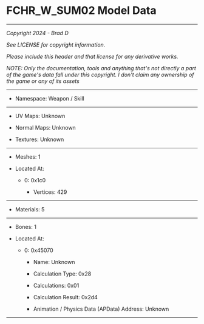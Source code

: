 # FCHR_W_SUM02 Model Data

---

*Copyright 2024 - Brad D*

*See LICENSE for copyright information.*

*Please include this header and that license for any derivative works.*

*NOTE: Only the documentation, tools and anything that's not directly a part of the game's data fall under this copyright. I don't claim any ownership of the game or any of its assets*

---

* Namespace: Weapon / Skill

---

* UV Maps: Unknown

* Normal Maps: Unknown

* Textures: Unknown

---

* Meshes: 1

* Located At:

  * 0: 0x1c0

    * Vertices: 429

---

* Materials: 5

---

* Bones: 1

* Located At:

  * 0: 0x45070

    * Name: Unknown

    * Calculation Type: 0x28

    * Calculations: 0x01

    * Calculation Result: 0x2d4

    * Animation / Physics Data (APData) Address: Unknown

---

